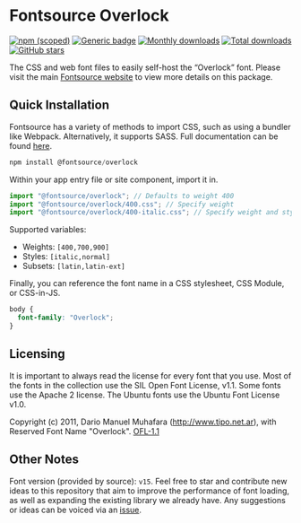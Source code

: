 # Fontsource Overlock

[![npm (scoped)](https://img.shields.io/npm/v/@fontsource/overlock?color=brightgreen)](https://www.npmjs.com/package/@fontsource/overlock) [![Generic badge](https://img.shields.io/badge/fontsource-passing-brightgreen)](https://github.com/fontsource/fontsource) [![Monthly downloads](https://badgen.net/npm/dm/@fontsource/overlock)](https://github.com/fontsource/fontsource) [![Total downloads](https://badgen.net/npm/dt/@fontsource/overlock)](https://github.com/fontsource/fontsource) [![GitHub stars](https://img.shields.io/github/stars/fontsource/fontsource.svg?style=social&label=Star)](https://github.com/fontsource/fontsource/stargazers)

The CSS and web font files to easily self-host the “Overlock” font. Please visit the main [Fontsource website](https://fontsource.org/fonts/overlock) to view more details on this package.

## Quick Installation

Fontsource has a variety of methods to import CSS, such as using a bundler like Webpack. Alternatively, it supports SASS. Full documentation can be found [here](https://fontsource.org/docs/getting-started/introduction).

```javascript
npm install @fontsource/overlock
```

Within your app entry file or site component, import it in.

```javascript
import "@fontsource/overlock"; // Defaults to weight 400
import "@fontsource/overlock/400.css"; // Specify weight
import "@fontsource/overlock/400-italic.css"; // Specify weight and style

```

Supported variables:
- Weights: `[400,700,900]`
- Styles: `[italic,normal]`
- Subsets: `[latin,latin-ext]`

Finally, you can reference the font name in a CSS stylesheet, CSS Module, or CSS-in-JS.

```css
body {
  font-family: "Overlock";
}
```

## Licensing
It is important to always read the license for every font that you use.
Most of the fonts in the collection use the SIL Open Font License, v1.1. Some fonts use the Apache 2 license. The Ubuntu fonts use the Ubuntu Font License v1.0.

Copyright (c) 2011, Dario Manuel Muhafara (http://www.tipo.net.ar), with Reserved Font Name "Overlock".
[OFL-1.1](http://scripts.sil.org/OFL)

## Other Notes
Font version (provided by source): `v15`.
Feel free to star and contribute new ideas to this repository that aim to improve the performance of font loading, as well as expanding the existing library we already have. Any suggestions or ideas can be voiced via an [issue](https://github.com/fontsource/fontsource/issues).